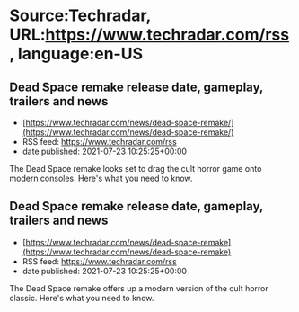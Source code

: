 # Source:Techradar, URL:https://www.techradar.com/rss, language:en-US

## Dead Space remake release date, gameplay, trailers and news
 - [https://www.techradar.com/news/dead-space-remake/](https://www.techradar.com/news/dead-space-remake/)
 - RSS feed: https://www.techradar.com/rss
 - date published: 2021-07-23 10:25:25+00:00

The Dead Space remake looks set to drag the cult horror game onto modern consoles. Here's what you need to know.

## Dead Space remake release date, gameplay, trailers and news
 - [https://www.techradar.com/news/dead-space-remake](https://www.techradar.com/news/dead-space-remake)
 - RSS feed: https://www.techradar.com/rss
 - date published: 2021-07-23 10:25:25+00:00

The Dead Space remake offers up a modern version of the cult horror classic. Here's what you need to know.

